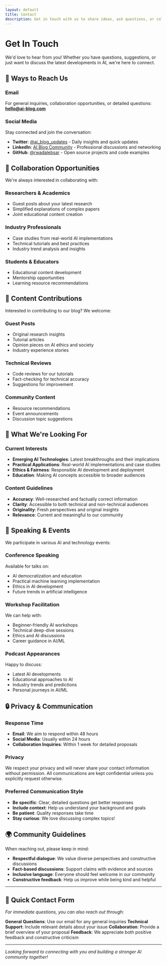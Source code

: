```yaml
---
layout: default
title: Contact
description: Get in touch with us to share ideas, ask questions, or collaborate on AI projects.
---
```


# Get In Touch

We'd love to hear from you! Whether you have questions, suggestions, or just want to discuss the latest developments in AI, we're here to connect.

## 💬 Ways to Reach Us

### Email
For general inquiries, collaboration opportunities, or detailed questions:
**[hello@ai-blog.com](mailto:hello@ai-blog.com)**

### Social Media
Stay connected and join the conversation:

- **Twitter**: [@ai_blog_updates](https://twitter.com/ai_blog_updates) - Daily insights and quick updates
- **LinkedIn**: [AI Blog Community](https://linkedin.com/company/ai-blog) - Professional discussions and networking
- **GitHub**: [@rwadalebsar](https://github.com/rwadalebsar) - Open source projects and code examples

## 🤝 Collaboration Opportunities

We're always interested in collaborating with:

### Researchers & Academics
- Guest posts about your latest research
- Simplified explanations of complex papers
- Joint educational content creation

### Industry Professionals
- Case studies from real-world AI implementations
- Technical tutorials and best practices
- Industry trend analysis and insights

### Students & Educators
- Educational content development
- Mentorship opportunities
- Learning resource recommendations

## 📝 Content Contributions

Interested in contributing to our blog? We welcome:

### Guest Posts
- Original research insights
- Tutorial articles
- Opinion pieces on AI ethics and society
- Industry experience stories

### Technical Reviews
- Code reviews for our tutorials
- Fact-checking for technical accuracy
- Suggestions for improvement

### Community Content
- Resource recommendations
- Event announcements
- Discussion topic suggestions

## 🎯 What We're Looking For

### Current Interests
- **Emerging AI Technologies**: Latest breakthroughs and their implications
- **Practical Applications**: Real-world AI implementations and case studies
- **Ethics & Fairness**: Responsible AI development and deployment
- **Education**: Making AI concepts accessible to broader audiences

### Content Guidelines
- **Accuracy**: Well-researched and factually correct information
- **Clarity**: Accessible to both technical and non-technical audiences
- **Originality**: Fresh perspectives and original insights
- **Relevance**: Current and meaningful to our community

## 📅 Speaking & Events

We participate in various AI and technology events:

### Conference Speaking
Available for talks on:
- AI democratization and education
- Practical machine learning implementation
- Ethics in AI development
- Future trends in artificial intelligence

### Workshop Facilitation
We can help with:
- Beginner-friendly AI workshops
- Technical deep-dive sessions
- Ethics and AI discussions
- Career guidance in AI/ML

### Podcast Appearances
Happy to discuss:
- Latest AI developments
- Educational approaches to AI
- Industry trends and predictions
- Personal journeys in AI/ML

## 🔒 Privacy & Communication

### Response Time
- **Email**: We aim to respond within 48 hours
- **Social Media**: Usually within 24 hours
- **Collaboration Inquiries**: Within 1 week for detailed proposals

### Privacy
We respect your privacy and will never share your contact information without permission. All communications are kept confidential unless you explicitly request otherwise.

### Preferred Communication Style
- **Be specific**: Clear, detailed questions get better responses
- **Include context**: Help us understand your background and goals
- **Be patient**: Quality responses take time
- **Stay curious**: We love discussing complex topics!

## 🌍 Community Guidelines

When reaching out, please keep in mind:

- **Respectful dialogue**: We value diverse perspectives and constructive discussions
- **Fact-based discussions**: Support claims with evidence and sources
- **Inclusive language**: Everyone should feel welcome in our community
- **Constructive feedback**: Help us improve while being kind and helpful

---

## 📍 Quick Contact Form

*For immediate questions, you can also reach out through:*

**General Questions**: Use our email for any general inquiries
**Technical Support**: Include relevant details about your issue
**Collaboration**: Provide a brief overview of your proposal
**Feedback**: We appreciate both positive feedback and constructive criticism

---

*Looking forward to connecting with you and building a stronger AI community together!*
